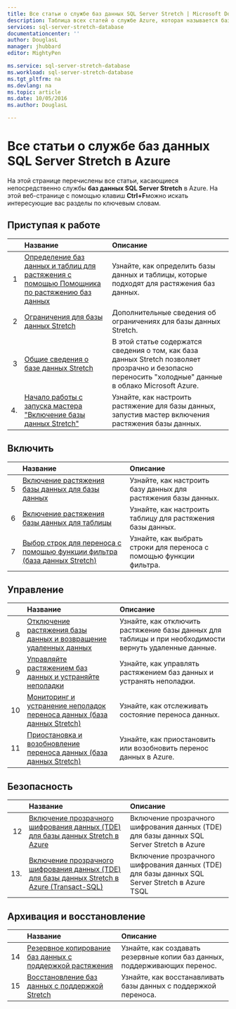 ```yaml
---
title: Все статьи о службе баз данных SQL Server Stretch | Microsoft Docs
description: Таблица всех статей о службе Azure, которая называется базой данных SQL Server Stretch. Статьи находятся по адресу http://azure.microsoft.com/documentation/articles/. Заголовок и описание.
services: sql-server-stretch-database
documentationcenter: ''
author: DouglasL
manager: jhubbard
editor: MightyPen

ms.service: sql-server-stretch-database
ms.workload: sql-server-stretch-database
ms.tgt_pltfrm: na
ms.devlang: na
ms.topic: article
ms.date: 10/05/2016
ms.author: DouglasL

---
```

# <a name="all-topics-for-azure-sql-server-stretch-database-service"></a>Все статьи о службе баз данных SQL Server Stretch в Azure
На этой странице перечислены все статьи, касающиеся непосредственно службы **баз данных SQL Server Stretch** в Azure. На этой веб-странице с помощью клавиш **Ctrl+F**можно искать интересующие вас разделы по ключевым словам.

## <a name="get-started"></a>Приступая к работе
| &nbsp; | Название | Описание |
| ---:|:--- |:--- |
| 1 |[Определение баз данных и таблиц для растяжения с помощью Помощника по растяжению баз данных](sql-server-stretch-database-identify-databases.md) |Узнайте, как определить базы данных и таблицы, которые подходят для растяжения баз данных. |
| 2 |[Ограничения для базы данных Stretch](sql-server-stretch-database-limitations.md) |Дополнительные сведения об ограничениях для базы данных Stretch. |
| 3 |[Общие сведения о базе данных Stretch](sql-server-stretch-database-overview.md) |В этой статье содержатся сведения о том, как база данных Stretch позволяет прозрачно и безопасно переносить "холодные" данные в облако Microsoft Azure. |
| 4. |[Начало работы с запуска мастера "Включение базы данных Stretch"](sql-server-stretch-database-wizard.md) |Узнайте, как настроить растяжение для базы данных, запустив мастер включения растяжения базы данных. |

## <a name="enable"></a>Включить
| &nbsp; | Название | Описание |
| ---:|:--- |:--- |
| 5 |[Включение растяжения базы данных для базы данных](sql-server-stretch-database-enable-database.md) |Узнайте, как настроить базу данных для растяжения базы данных. |
| 6 |[Включение растяжения базы данных для таблицы](sql-server-stretch-database-enable-table.md) |Узнайте, как настроить таблицу для растяжения базы данных. |
| 7 |[Выбор строк для переноса с помощью функции фильтра (база данных Stretch)](sql-server-stretch-database-predicate-function.md) |Узнайте, как выбрать строки для переноса с помощью функции фильтра. |

## <a name="manage"></a>Управление
| &nbsp; | Название | Описание |
| ---:|:--- |:--- |
| 8 |[Отключение растяжения базы данных и возвращение удаленных данных](sql-server-stretch-database-disable.md) |Узнайте, как отключить растяжение базы данных для таблицы и при необходимости вернуть удаленные данные. |
| 9 |[Управляйте растяжением баз данных и устраняйте неполадки](sql-server-stretch-database-manage.md) |Узнайте, как управлять растяжением баз данных и устранять неполадки. |
| 10 |[Мониторинг и устранение неполадок переноса данных (база данных Stretch)](sql-server-stretch-database-monitor.md) |Узнайте, как отслеживать состояние переноса данных. |
| 11 |[Приостановка и возобновление переноса данных (база данных Stretch)](sql-server-stretch-database-pause.md) |Узнайте, как приостановить или возобновить перенос данных в Azure. |

## <a name="security"></a>Безопасность
| &nbsp; | Название | Описание |
| ---:|:--- |:--- |
| 12 |[Включение прозрачного шифрования данных (TDE) для базы данных Stretch в Azure](sql-server-stretch-database-encryption-tde.md) |Включение прозрачного шифрования данных (TDE) для базы данных SQL Server Stretch в Azure |
| 13. |[Включение прозрачного шифрования данных (TDE) для базы данных Stretch в Azure (Transact-SQL)](sql-server-stretch-database-tde-tsql.md) |Включение прозрачного шифрования данных (TDE) для базы данных SQL Server Stretch в Azure TSQL |

## <a name="backup-and-recovery"></a>Архивация и восстановление
| &nbsp; | Название | Описание |
| ---:|:--- |:--- |
| 14 |[Резервное копирование баз данных с поддержкой растяжения](sql-server-stretch-database-backup.md) |Узнайте, как создавать резервные копии баз данных, поддерживающих перенос. |
| 15 |[Восстановление баз данных с поддержкой Stretch](sql-server-stretch-database-restore.md) |Узнайте, как восстанавливать базы данных с поддержкой переноса. |

<!--HONumber=Oct16_HO2-->


